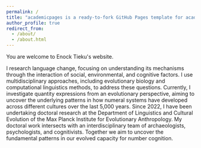 ```yaml
---
permalink: /
title: "academicpages is a ready-to-fork GitHub Pages template for academic personal websites"
author_profile: true
redirect_from: 
  - /about/
  - /about.html
---
```


You are welcome to Enock Tieku's website.

I research language change, focusing on understanding its mechanisms through the interaction of social, environmental, and cognitive factors. I use multidisciplinary approaches, including evolutionary biology and computational linguistics methods, to address these questions. Currently, I investigate quantity expressions from an evolutionary perspective, aiming to uncover the underlying patterns in how numeral systems have developed across different cultures over the last 5,000 years. Since 2022, I have been undertaking doctoral research at the Department of Linguistics and Cultural Evolution of the Max Planck Institute for Evolutionary Anthropology. My doctoral work intersects with an interdisciplinary team of archaeologists, psychologists, and cognitivists. Together we aim to uncover the fundamental patterns in our evolved capacity for number cognition. 


